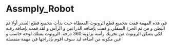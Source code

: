 # Assmply_Robot
في هذه المهمة قمت بتجميع قطع الروبوت المعطاة حيث بدأت بتجميع قطع الصدر أولا ثم البطن و من ثم الجزء السفلي و قمت بإضافه الذراعين و الرأس و لقد قمت بإضافه رقبه لكي يتمكن الروبوت من تحريك رأسه بزاوية 360 درجه.
الروبوت يمتلك لوحة حاسب و عين مكونه من اضاءه ليد سوف اقوم بإدراجها في مهمة منفصلة
